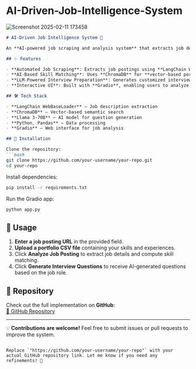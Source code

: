 # AI-Driven-Job-Intelligence-System

![Screenshot 2025-02-11 173458](https://github.com/user-attachments/assets/200087bd-5393-4a6b-816f-41835ae43f60)

```markdown
# AI-Driven Job Intelligence System 🚀  

An **AI-powered job scraping and analysis system** that extracts job descriptions, matches required skills with a candidate’s portfolio, and generates **tailored interview questions** using **LLMs (Llama 3-70B)** and **ChromaDB**.  

## ✨ Features  

- **Automated Job Scraping**: Extracts job postings using **LangChain WebBaseLoader** and structures data in **JSON format**.  
- **AI-Based Skill Matching**: Uses **ChromaDB** for **vector-based portfolio analysis** and **NLP-driven similarity scoring**.  
- **LLM-Powered Interview Preparation**: Generates customized interview questions based on job descriptions and candidate profiles using **prompt engineering**.  
- **Interactive UI**: Built with **Gradio**, enabling users to analyze job descriptions by uploading their portfolio CSV.  

## 🛠️ Tech Stack  

- **LangChain WebBaseLoader** – Job description extraction  
- **ChromaDB** – Vector-based semantic search  
- **Llama 3-70B** – AI model for question generation  
- **Python, Pandas** – Data processing  
- **Gradio** – Web interface for job analysis  

## 📂 Installation  

Clone the repository:  
```bash
git clone https://github.com/your-username/your-repo.git
cd your-repo
```

Install dependencies:  
```bash
pip install -r requirements.txt
```

Run the Gradio app:  
```bash
python app.py
```

## 🚀 Usage  

1. **Enter a job posting URL** in the provided field.  
2. **Upload a portfolio CSV file** containing your skills and experiences.  
3. Click **Analyze Job Posting** to extract job details and compute skill matching.  
4. Click **Generate Interview Questions** to receive AI-generated questions based on the job role.  

## 🔗 Repository  

Check out the full implementation on **GitHub**:  
[🔗 GitHub Repository](https://github.com/your-username/your-repo)  

---

💡 **Contributions are welcome!** Feel free to submit issues or pull requests to improve the system.  
```

Replace `"https://github.com/your-username/your-repo"` with your actual GitHub repository link. Let me know if you need any refinements! 🚀
